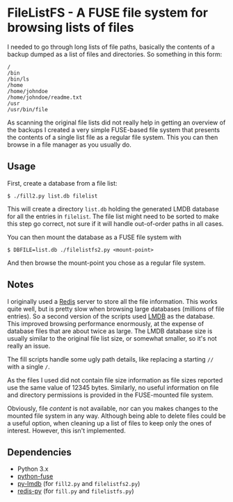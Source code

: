 # FileListFS - A FUSE file system for browsing lists of files

I needed to go through long lists of file paths, basically the contents
of a backup dumped as a list of files and directories. So something in this form:

```
/
/bin
/bin/ls
/home
/home/johndoe
/home/johndoe/readme.txt
/usr
/usr/bin/file
```

As scanning the original file lists did not really help in getting an overview
of the backups I created a very simple FUSE-based file system that presents
the contents of a single list file as a regular file system. This you can then 
browse in a file manager as you usually do.

## Usage

First, create a database from a file list:

```
$ ./fill2.py list.db filelist
```

This will create a directory `list.db` holding the generated LMDB database
for all the entries in `filelist`. The file list might need to be sorted
to make this step go correct, not sure if it will handle out-of-order paths
in all cases.

You can then mount the database as a FUSE file system with

```
$ DBFILE=list.db ./filelistfs2.py <mount-point>
```

And then browse the mount-point you chose as a regular file system. 

## Notes

I originally used a [Redis](https://redis.io/) server to store all the file
information. This works quite well, but is pretty slow when browsing large
databases (millions of file entries). So a second version of the scripts used 
[LMDB](http://www.lmdb.tech/doc/) as the database. This improved browsing 
performance enormously, at the expense of database files that are about twice 
as large. The LMDB database size is usually similar to the original file list
size, or somewhat smaller, so it's not really an issue.

The fill scripts handle some ugly path details, like replacing a starting `//`
with a single `/`. 

As the files I used did not contain file size information as file sizes reported
use the same value of 12345 bytes. Similarly, no useful information on file
and directory permissions is provided in the FUSE-mounted file system.

Obviously, file *content* is not available, nor can you makes changes to the
mounted file system in any way. Although being able to delete files could be
a useful option, when cleaning up a list of files to keep only the ones of
interest. However, this isn't implemented.

## Dependencies

* Python 3.x
* [python-fuse](https://github.com/libfuse/python-fuse)
* [py-lmdb](https://github.com/jnwatson/py-lmdb) (for `fill2.py` and `filelistfs2.py`)
* [redis-py](https://github.com/andymccurdy/redis-py) (for `fill.py` and `filelistfs.py`)
